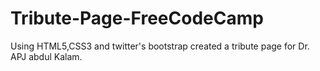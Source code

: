 # Tribute-Page-FreeCodeCamp
Using HTML5,CSS3 and twitter's bootstrap created a tribute page for Dr. APJ abdul Kalam.
